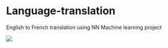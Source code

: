 # Language-translation
English to French translation using NN
Machine learning project
<p>
<img src="https://play-lh.googleusercontent.com/2BwZVA6OHBn6y6Nteaj-UAP0ROJ7Max4pYGt4hlEa13vaFkYHMPztBRifo3G97rTeQ">
</p>
